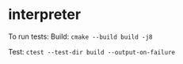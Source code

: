 # interpreter

To run tests: 
Build: `cmake --build build -j8`

Test: `ctest --test-dir build --output-on-failure`